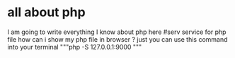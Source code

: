 # all about php
I am going to write everything I know about php here
#serv service for php file 
how can i show my php file in browser ?
just you can use this command into your terminal
"""php -S 127.0.0.1:9000  """
